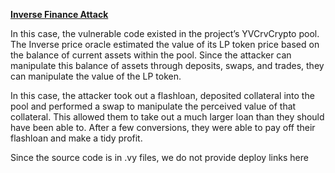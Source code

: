 **[Inverse Finance Attack](https://halborn.com/explained-the-inverse-finance-hack-june-2022/)**

In this case, the vulnerable code existed in the project’s YVCrvCrypto pool.  The Inverse price oracle estimated the value of its LP token price based on the balance of current assets within the pool.  Since the attacker can manipulate this balance of assets through deposits, swaps, and trades, they can manipulate the value of the LP token.

In this case, the attacker took out a flashloan, deposited collateral into the pool and performed a swap to manipulate the perceived value of that collateral.  This allowed them to take out a much larger loan than they should have been able to.  After a few conversions, they were able to pay off their flashloan and make a tidy profit.

Since the source code is in .vy files, we do not provide deploy links here 
